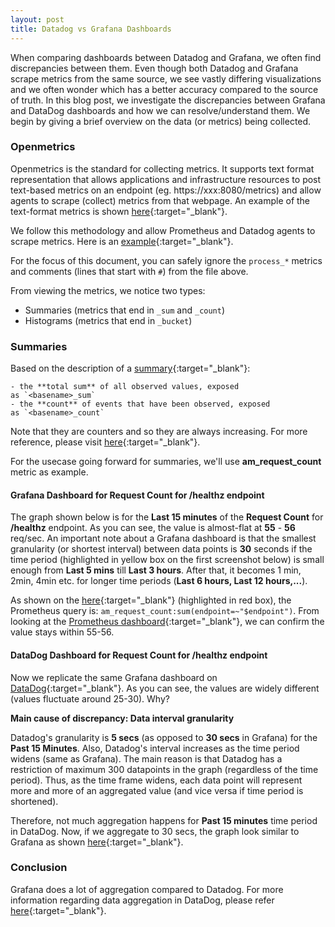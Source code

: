 ```yaml
---
layout: post
title: Datadog vs Grafana Dashboards
---
```


When comparing dashboards between Datadog and Grafana, we often find discrepancies between them. Even though both Datadog and Grafana scrape metrics from the same source, we see vastly differing visualizations and we often wonder which has a better accuracy compared to the source of truth. In this blog post, we investigate the discrepancies between Grafana and DataDog dashboards and how we can resolve/understand them. We begin by giving a brief overview on the data (or metrics) being collected.

### Openmetrics

Openmetrics is the standard for collecting metrics. It supports text format representation that allows applications and infrastructure resources to post text-based metrics on an endpoint (eg. https://xxx:8080/metrics) and allow agents to scrape (collect) metrics from that webpage. An example of the text-format metrics is shown [here](https://prometheus.io/docs/instrumenting/exposition_formats/#text-based-format){:target="_blank"}.

We follow this methodology and allow Prometheus and Datadog agents to scrape metrics. Here is an [example](/assets/files/am_curl_output.txt){:target="_blank"}.

For the focus of this document, you can safely ignore the `process_*` metrics and comments (lines that start with `#`) from the file above.

From viewing the metrics, we notice two types:
- Summaries (metrics that end in `_sum` and `_count`)
- Histograms (metrics that end in `_bucket`)

### Summaries

Based on the description of a [summary](https://prometheus.io/docs/concepts/metric_types/#summary){:target="_blank"}:
```
- the **total sum** of all observed values, exposed as `<basename>_sum`
- the **count** of events that have been observed, exposed as `<basename>_count`
```

Note that they are counters and so they are always increasing. For more reference, please visit [here](https://prometheus.io/docs/practices/histograms/#count-and-sum-of-observations){:target="_blank"}.

For the usecase going forward for summaries, we'll use **am_request_count** metric as example.

#### Grafana Dashboard for Request Count for /healthz endpoint

The graph shown below is for the **Last 15 minutes** of the **Request Count** for **/healthz** endpoint. As you can see, the value is almost-flat at **55** - **56** req/sec.  An important note about a Grafana dashboard is that the smallest granularity (or shortest interval) between data points is **30** seconds if the time period (highlighted in yellow box on the first screenshot below) is small enough from  **Last 5 mins** till **Last 3 hours**. After that, it becomes 1 min, 2min, 4min etc. for longer time periods (**Last 6 hours, Last 12 hours,...**).

As shown on the [here](/assets/images/grafanaGraph.png){:target="_blank"} (highlighted in red box), the Prometheus query is: `am_request_count:sum(endpoint=~"$endpoint")`. From looking at the [Prometheus dashboard](/assets/images/prometheusGraph.png){:target="_blank"}, we can confirm the value stays within 55-56.

#### DataDog Dashboard for Request Count for /healthz endpoint

Now we replicate the same Grafana dashboard on [DataDog](/assets/images/DDGraph.png){:target="_blank"}. As you can see, the values are widely different (values fluctuate around 25-30). Why?

**Main cause of discrepancy: Data interval granularity**

Datadog's granularity is **5 secs** (as opposed to **30 secs** in Grafana) for the **Past 15 Minutes**. Also, Datadog's interval increases as the time period widens (same as Grafana). The main reason is that Datadog has a restriction of maximum 300 datapoints in the graph (regardless of the time period). Thus, as the time frame widens, each data point will represent more and more of an aggregated value (and vice versa if time period is shortened).

Therefore, not much aggregation happens for **Past 15 minutes** time period in DataDog. Now, if we aggregate to 30 secs, the graph look similar to Grafana as shown [here](/assets/images/GrafanaAggGraph.png){:target="_blank"}.

### Conclusion
Grafana does a lot of aggregation compared to Datadog. For more information regarding data aggregation in DataDog, please refer [here](https://docs.datadoghq.com/dashboards/querying/#rollup-to-aggregate-over-time){:target="_blank"}.

<!-- ### Histograms

As per the description of a histogram: [https://prometheus.io/docs/concepts/metric_types/#histogram](https://prometheus.io/docs/concepts/metric_types/#histogram)

```
A *histogram* samples observations (usually things like request durations or response sizes) and counts them in configurable buckets. It also provides a sum of all observed values. A histogram with a base metric name of `<basename>` exposes multiple time series during a scrape:

 - cumulative counters for the observation buckets, exposed as `<basename>_bucket{le="<upper inclusive bound>"}` the **total sum** of all observed values, exposed as `<basename>_sum`

 - the **count** of events that have been observed, exposed as `<basename>_count` (identical to `<basename>_bucket{le="+Inf"}` above)
```

So in our example of [am_curl_output.txt](/assets/files/am_curl_output.txt): we have the following histograms:

- `am_request_latency_seconds_bucket`
- `am_request_latency_seconds_count`
- `am_request_latency_seconds_sum`

Note: the `_count` and `_sum` (above) is similar to summaries, but these values are for the histogram-type metrics (not for summary-type metrics).

The interpretation of these buckets is not straight-forward. For example:

```bash
am_request_latency_seconds_bucket{endpoint="/",le="0.005",method="GET"} 72.0
```

Is translated to:

```bash
72.0 requests took less than or equal to 5ms
```

For detailed explanation of how histograms work, please refer to [histogram-work](https://www.robustperception.io/how-does-a-prometheus-histogram-work){:target="_blank"}

#### Grafana Dashboard for AM Request Latency for /healthz endpoint

![/assets/images/Untitled%204.png](/assets/images/Untitled%204.png)

Here you can see that the `p99` latency is under 5ms -->
